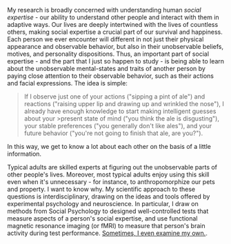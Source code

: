 My research is broadly concerned with understanding human *social expertise* - our ability to understand other people and interact with them in adaptive ways. Our lives are deeply intertwined with the lives of countless others, making social expertise a crucial part of our survival and happiness. Each person we ever encounter will different in not just their physical appearance and observable behavior, but also in their unobservable beliefs, motives, and personality dispositions.  Thus, an important part of social expertise - and the part that I just so happen to study - is being able to learn about the unobservable mental-states and traits of another person by paying close attention to their observable behavior, such as their actions and facial expressions. The idea is simple: 

>If I observe just one of your actions ("sipping a pint of ale") and reactions ("raising upper lip and drawing up and wrinkled the nose"), I already have enough knowledge to start making intelligent guesses about your >present state of mind ("you think the ale is disgusting"), your stable preferences ("you generally don't like ales"), and your future behavior ("you're not going to finish that ale, are you?"). 

In this way, we get to know a lot about each other on the basis of a little information.

Typical adults are skilled experts at figuring out the unobservable parts of other people's lives. Moreover, most typical adults enjoy using this skill even when it's unnecessary - for instance, to anthropomorphize our pets and property. I want to know why. My scientific approach to these questions is interdisciplinary, drawing on the ideas and tools offered by experimental psychology and neuroscience. In particular, I draw on methods from Social Psychology to designed well-controlled tests that measure aspects of a person's social expertise, and use functional magnetic resonance imaging (or fMRI) to measure that person's brain activity during test performance. [Sometimes, I even examine my own.](http://www.spsp.org/blog/this-is-my-brain-on-social-cognition).
